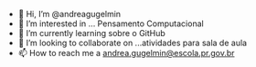 - 👋 Hi, I’m @andreagugelmin
- 👀 I’m interested in ... Pensamento Computacional
- 🌱 I’m currently learning sobre o GitHub
- 💞️ I’m looking to collaborate on ...atividades para sala de aula
- 📫 How to reach me a andrea.gugelmin@escola.pr.gov.br

<!---
andreagugelmin/andreagugelmin is a ✨ special ✨ repository because its `README.md` (this file) appears on your GitHub profile.
You can click the Preview link to take a look at your changes.
--->
